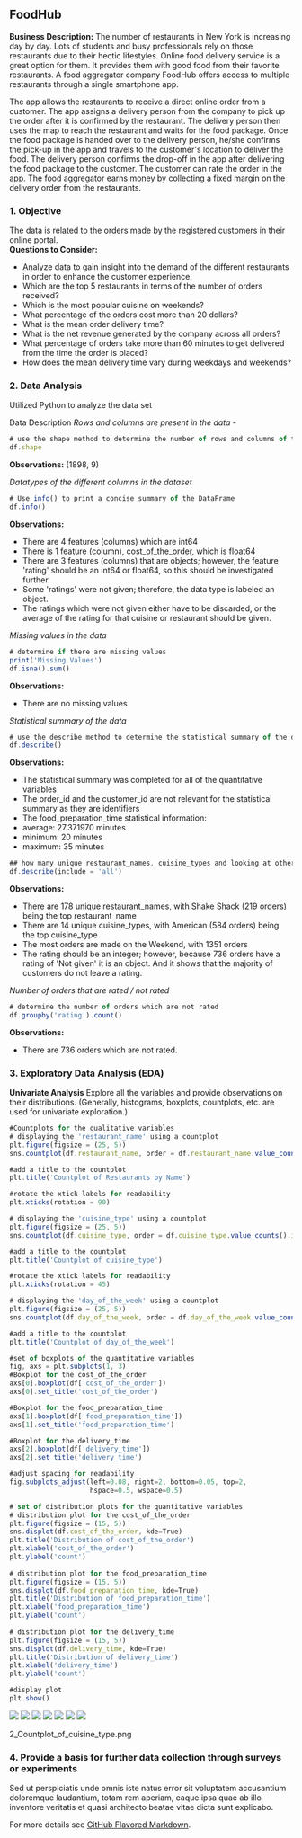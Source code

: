 ## FoodHub

**Business Description:** The number of restaurants in New York is increasing day by day. Lots of students and busy professionals rely on those restaurants due to their hectic lifestyles. Online food delivery service is a great option for them. It provides them with good food from their favorite restaurants. A food aggregator company FoodHub offers access to multiple restaurants through a single smartphone app.

The app allows the restaurants to receive a direct online order from a customer. The app assigns a delivery person from the company to pick up the order after it is confirmed by the restaurant. The delivery person then uses the map to reach the restaurant and waits for the food package. Once the food package is handed over to the delivery person, he/she confirms the pick-up in the app and travels to the customer's location to deliver the food. The delivery person confirms the drop-off in the app after delivering the food package to the customer. The customer can rate the order in the app. The food aggregator earns money by collecting a fixed margin on the delivery order from the restaurants.

### 1. Objective
The data is related to the orders made by the registered customers in their online portal.  
**Questions to Consider:**
- Analyze data to gain insight into the demand of the different restaurants in order to enhance the customer experience.
- Which are the top 5 restaurants in terms of the number of orders received?
- Which is the most popular cuisine on weekends?
- What percentage of the orders cost more than 20 dollars?
- What is the mean order delivery time?
- What is the net revenue generated by the company across all orders?
- What percentage of orders take more than 60 minutes to get delivered from the time the order is placed?
- How does the mean delivery time vary during weekdays and weekends?


### 2. Data Analysis

Utilized Python to analyze the data set

Data Description
*Rows and columns are present in the data* - 
```javascript
# use the shape method to determine the number of rows and columns of the data
df.shape
```
**Observations:**
(1898, 9)

*Datatypes of the different columns in the dataset*
```javascript
# Use info() to print a concise summary of the DataFrame
df.info()
```
**Observations:**
- There are 4 features (columns) which are int64
- There is 1 feature (column), cost_of_the_order, which is float64
- There are 3 features (columns) that are objects; however, the feature 'rating' should be an int64 or float64, so this should be investigated further.
- Some 'ratings' were not given; therefore, the data type is labeled an object.
- The ratings which were not given either have to be discarded, or the average of the rating for that cuisine or restaurant should be given.

*Missing values in the data*
```javascript
# determine if there are missing values
print('Missing Values')
df.isna().sum()
```
**Observations:**
- There are no missing values

*Statistical summary of the data*
```javascript
# use the describe method to determine the statistical summary of the data
df.describe()
```
**Observations:**
- The statistical summary was completed for all of the quantitative variables
- The order_id and the customer_id are not relevant for the statistical summary as they are identifiers
- The food_preparation_time statistical information:
- average: 27.371970 minutes
- minimum: 20 minutes
- maximum: 35 minutes

```javascript
## how many unique restaurant_names, cuisine_types and looking at other qualitative variables
df.describe(include = 'all')
```
**Observations:**
- There are 178 unique restaurant_names, with Shake Shack (219 orders) being the top restaurant_name
- There are 14 unique cuisine_types, with American (584 orders) being the top cuisine_type
- The most orders are made on the Weekend, with 1351 orders
- The rating should be an integer; however, because 736 orders have a rating of 'Not given' it is an object. And it shows that the majority of customers do not leave a rating.

*Number of orders that are rated / not rated*
```javascript
# determine the number of orders which are not rated
df.groupby('rating').count()
```
**Observations:**
- There are 736 orders which are not rated.

### 3. Exploratory Data Analysis (EDA)
**Univariate Analysis**
Explore all the variables and provide observations on their distributions. (Generally, histograms, boxplots, countplots, etc. are used for univariate exploration.)
```javascript
#Countplots for the qualitative variables
# displaying the 'restaurant_name' using a countplot
plt.figure(figsize = (25, 5))
sns.countplot(df.restaurant_name, order = df.restaurant_name.value_counts().index)

#add a title to the countplot
plt.title('Countplot of Restaurants by Name')

#rotate the xtick labels for readability
plt.xticks(rotation = 90)

# displaying the 'cuisine_type' using a countplot
plt.figure(figsize = (25, 5))
sns.countplot(df.cuisine_type, order = df.cuisine_type.value_counts().index)

#add a title to the countplot
plt.title('Countplot of cuisine_type')

#rotate the xtick labels for readability
plt.xticks(rotation = 45)

# displaying the 'day_of_the_week' using a countplot
plt.figure(figsize = (25, 5))
sns.countplot(df.day_of_the_week, order = df.day_of_the_week.value_counts().index)

#add a title to the countplot
plt.title('Countplot of day_of_the_week')

#set of boxplots of the quantitative variables
fig, axs = plt.subplots(1, 3)
#Boxplot for the cost_of_the_order
axs[0].boxplot(df['cost_of_the_order'])
axs[0].set_title('cost_of_the_order')

#Boxplot for the food_preparation_time
axs[1].boxplot(df['food_preparation_time'])
axs[1].set_title('food_preparation_time')

#Boxplot for the delivery_time
axs[2].boxplot(df['delivery_time'])
axs[2].set_title('delivery_time')

#adjust spacing for readability
fig.subplots_adjust(left=0.08, right=2, bottom=0.05, top=2,
                    hspace=0.5, wspace=0.5)

# set of distribution plots for the quantitative variables
# distribution plot for the cost_of_the_order
plt.figure(figsize = (15, 5))
sns.displot(df.cost_of_the_order, kde=True)
plt.title('Distribution of cost_of_the_order')
plt.xlabel('cost_of_the_order')
plt.ylabel('count')
          
# distribution plot for the food_preparation_time
plt.figure(figsize = (15, 5))
sns.displot(df.food_preparation_time, kde=True)
plt.title('Distribution of food_preparation_time')
plt.xlabel('food_preparation_time')
plt.ylabel('count')
          
# distribution plot for the delivery_time
plt.figure(figsize = (15, 5))
sns.displot(df.delivery_time, kde=True)
plt.title('Distribution of delivery_time')
plt.xlabel('delivery_time')
plt.ylabel('count')

#display plot
plt.show()
```
<img src="images/1_Countplot_of_restaurants_by_name.png?raw=true"/>

<img src="images/2_Countplot_of_cuisine_type.png?raw=true"/>
<img src="images/3_Countplot_of_day_of_week.png?raw=true"/>
<img src="images/1_Countplot_of_restaurants_by_name.png?raw=true"/>
<img src="images/1_Countplot_of_restaurants_by_name.png?raw=true"/>
<img src="images/1_Countplot_of_restaurants_by_name.png?raw=true"/>
<img src="images/1_Countplot_of_restaurants_by_name.png?raw=true"/>

2_Countplot_of_cuisine_type.png
### 4. Provide a basis for further data collection through surveys or experiments

Sed ut perspiciatis unde omnis iste natus error sit voluptatem accusantium doloremque laudantium, totam rem aperiam, eaque ipsa quae ab illo inventore veritatis et quasi architecto beatae vitae dicta sunt explicabo. 

For more details see [GitHub Flavored Markdown](https://guides.github.com/features/mastering-markdown/).
